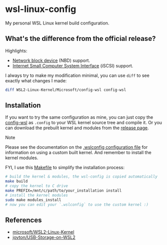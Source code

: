 # wsl-linux-config
My personal WSL Linux kernel build configuration.

## What's the difference from the official release?
Highlights:
- [Network block device](https://en.wikipedia.org/wiki/Network_block_device)
    (NBD) support.
- [Internet Small Computer System Interface](https://en.wikipedia.org/wiki/ISCSI)
    (iSCSI) support.

I always try to make my modification minimal, you can use `diff` to see exactly
what changes I made:
```bash
diff WSL2-Linux-Kernel/Microsoft/config-wsl config-wsl
```

## Installation
If you want to try the same configuration as mine, you can just copy the
[config-wsl](./config-wsl) as `.config` to your WSL kernel source tree and
compile it. Or you can download the prebuilt kernel and modules from the
[release page](https://github.com/jaxvanyang/wsl-linux-config/releases).

> [!NOTE]
> Please see the documentation on the
> [.wslconfig configuration file](https://docs.microsoft.com/en-us/windows/wsl/wsl-config#configure-global-options-with-wslconfig)
> for information on using a custom built kernel. And remember to install the
> kernel modules.

FYI, I use this [Makefile](./Makefile) to simplify the installation process:
```bash
# build the kernel & modules, the wsl-config is copied automatically
make build
# copy the kernel to C drive
make PREFIX=/mnt/c/path/to/your_installation install
# install the kernel modules
sudo make modules_install
# now you can edit your `.wslconfig` to use the custom kernel :)
```

## References
- [microsoft/WSL2-Linux-Kernel](https://github.com/microsoft/WSL2-Linux-Kernel)
- [jovton/USB-Storage-on-WSL2](https://github.com/jovton/USB-Storage-on-WSL2)
